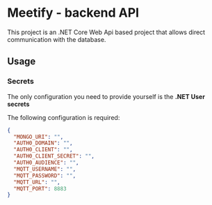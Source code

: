 # Meetify - backend API

This project is an .NET Core Web Api based project that allows direct communication with the database.

## Usage

### Secrets

The only configuration you need to provide yourself is the **.NET User secrets**

The following configuration is required:
```json
{
  "MONGO_URI": "",
  "AUTH0_DOMAIN": "",
  "AUTH0_CLIENT": "",
  "AUTH0_CLIENT_SECRET": "",
  "AUTH0_AUDIENCE": "",
  "MQTT_USERNAME": "",
  "MQTT_PASSWORD": "",
  "MQTT_URL": "",
  "MQTT_PORT": 8883
}
```